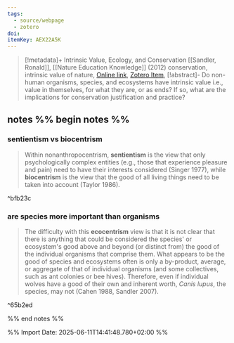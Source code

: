 ```yaml
---
tags:
  - source/webpage
  - zotero
doi: 
itemKey: AEX22A5K
---
```

>[!metadata]+
> Intrinsic Value, Ecology, and Conservation
> [[Sandler, Ronald]], 
> [[Nature Education Knowledge]] (2012)
> conservation, intrinsic value of nature, 
> [Online link](https://www.nature.com/scitable/knowledge/library/intrinsic-value-ecology-and-conservation-25815400/), [Zotero Item](zotero://select/library/items/AEX22A5K),
>[!abstract]-
>Do non-human organisms, species, and ecosystems have intrinsic value i.e., value in themselves, for what they are, or as ends? If so, what are the implications for conservation justification and practice?

## notes %% begin notes %%
### sentientism vs biocentrism
>Within nonanthropocentrism, **sentientism** is the view that only psychologically complex entities (e.g., those that experience pleasure and pain) need to have their interests considered (Singer 1977), while **biocentrism** is the view that the good of all living things need to be taken into account (Taylor 1986).

^bfb23c

### are species more important than organisms
>The difficulty with this **ecocentrism** view is that it is not clear that there is anything that could be considered the species' or ecosystem's good above and beyond (or distinct from) the good of the individual organisms that comprise them. What appears to be the good of species and ecosystems often is only a by-product, average, or aggregate of that of individual organisms (and some collectives, such as ant colonies or bee hives). Therefore, even if individual wolves have a good of their own and inherent worth, _Canis lupus_, the species, may not (Cahen 1988, Sandler 2007).

^65b2ed

%% end notes %%

%% Import Date: 2025-06-11T14:41:48.780+02:00 %%

